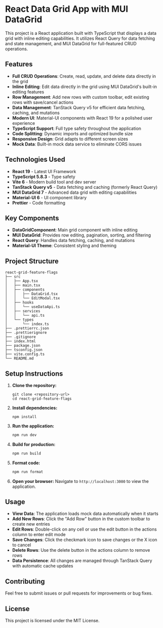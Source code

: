 # React Data Grid App with MUI DataGrid

This project is a React application built with TypeScript that displays a data grid with inline editing capabilities. It utilizes React Query for data fetching and state management, and MUI DataGrid for full-featured CRUD operations.

## Features

- **Full CRUD Operations**: Create, read, update, and delete data directly in the grid
- **Inline Editing**: Edit data directly in the grid using MUI DataGrid's built-in editing features
- **Row Management**: Add new rows with custom toolbar, edit existing rows with save/cancel actions
- **Data Management**: TanStack Query v5 for efficient data fetching, caching, and mutations
- **Modern UI**: Material-UI components with React 19 for a polished user experience
- **TypeScript Support**: Full type safety throughout the application
- **Code Splitting**: Dynamic imports and optimized bundle size
- **Responsive Design**: Grid adapts to different screen sizes
- **Mock Data**: Built-in mock data service to eliminate CORS issues

## Technologies Used

- **React 19** - Latest UI Framework
- **TypeScript 5.8.3** - Type safety
- **Vite 6** - Modern build tool and dev server
- **TanStack Query v5** - Data fetching and caching (formerly React Query)
- **MUI DataGrid 7** - Advanced data grid with editing capabilities
- **Material-UI 6** - UI component library
- **Prettier** - Code formatting

## Key Components

- **DataGridComponent**: Main grid component with inline editing
- **MUI DataGrid**: Provides row editing, pagination, sorting, and filtering
- **React Query**: Handles data fetching, caching, and mutations
- **Material-UI Theme**: Consistent styling and theming

## Project Structure

```
react-grid-feature-flags
├── src
│   ├── App.tsx
│   ├── main.tsx
│   ├── components
│   │   ├── DataGrid.tsx
│   │   └── EditModal.tsx
│   ├── hooks
│   │   └── useDataApi.ts
│   ├── services
│   │   └── api.ts
│   └── types
│       └── index.ts
├── .prettierrc.json
├── .prettierignore
├── .gitignore
├── index.html
├── package.json
├── tsconfig.json
├── vite.config.ts
└── README.md
```

## Setup Instructions

1. **Clone the repository:**

   ```
   git clone <repository-url>
   cd react-grid-feature-flags
   ```

2. **Install dependencies:**

   ```
   npm install
   ```

3. **Run the application:**

   ```bash
   npm run dev
   ```

4. **Build for production:**

   ```bash
   npm run build
   ```

5. **Format code:**

   ```bash
   npm run format
   ```

6. **Open your browser:**
   Navigate to `http://localhost:3000` to view the application.

## Usage

- **View Data**: The application loads mock data automatically when it starts
- **Add New Rows**: Click the "Add Row" button in the custom toolbar to create new entries
- **Edit Rows**: Double-click on any cell or use the edit button in the actions column to enter edit mode
- **Save Changes**: Click the checkmark icon to save changes or the X icon to cancel
- **Delete Rows**: Use the delete button in the actions column to remove rows
- **Data Persistence**: All changes are managed through TanStack Query with automatic cache updates

## Contributing

Feel free to submit issues or pull requests for improvements or bug fixes.

## License

This project is licensed under the MIT License.
